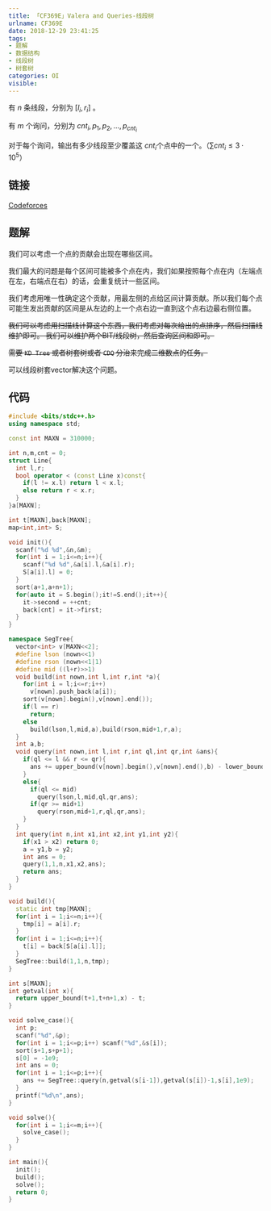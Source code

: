 ```yaml
---
title: 「CF369E」Valera and Queries-线段树
urlname: CF369E
date: 2018-12-29 23:41:25
tags:
- 题解
- 数据结构
- 线段树
- 树套树
categories: OI 
visible:
---
```


有 $n$ 条线段，分别为 $[l_i,r_i]$ 。

有 $m$ 个询问，分别为 $cnt_i,p_1,p_2,...,p_{cnt_i}$

对于每个询问，输出有多少线段至少覆盖这 $cnt_i$ ​个点中的一个。（$\sum cnt_i \le 3 \cdot 10^5$）

<!-- more -->

## 链接

[Codeforces](http://codeforces.com/problemset/problem/369/E)

## 题解

我们可以考虑一个点的贡献会出现在哪些区间。

我们最大的问题是每个区间可能被多个点在内，我们如果按照每个点在内（左端点在左，右端点在右）的话，会重复统计一些区间。

我们考虑用唯一性确定这个贡献，用最左侧的点给区间计算贡献。所以我们每个点可能生发出贡献的区间是从左边的上一个点右边一直到这个点右边最右侧位置。

~~我们可以考虑用扫描线计算这个东西，我们考虑对每次给出的点排序，然后扫描线维护即可。
我们可以维护两个BIT/线段树，然后查询区间和即可。~~

~~需要 `KD Tree` 或者树套树或者 `CDQ` 分治来完成二维数点的任务。~~

可以线段树套vector解决这个问题。

## 代码


```cpp
#include <bits/stdc++.h>
using namespace std;

const int MAXN = 310000;

int n,m,cnt = 0;
struct Line{
  int l,r;
  bool operator < (const Line x)const{
    if(l != x.l) return l < x.l;
    else return r < x.r;
  }
}a[MAXN];

int t[MAXN],back[MAXN];
map<int,int> S;

void init(){
  scanf("%d %d",&n,&m);
  for(int i = 1;i<=n;i++){
    scanf("%d %d",&a[i].l,&a[i].r);
    S[a[i].l] = 0;
  }
  sort(a+1,a+n+1);
  for(auto it = S.begin();it!=S.end();it++){
    it->second = ++cnt;
    back[cnt] = it->first;
  }
}

namespace SegTree{
  vector<int> v[MAXN<<2];
  #define lson (nown<<1)
  #define rson (nown<<1|1)
  #define mid ((l+r)>>1)
  void build(int nown,int l,int r,int *a){
    for(int i = l;i<=r;i++)
      v[nown].push_back(a[i]);
    sort(v[nown].begin(),v[nown].end());
    if(l == r) 
      return;
    else
      build(lson,l,mid,a),build(rson,mid+1,r,a);
  }
  int a,b;
  void query(int nown,int l,int r,int ql,int qr,int &ans){
    if(ql <= l && r <= qr){
      ans += upper_bound(v[nown].begin(),v[nown].end(),b) - lower_bound(v[nown].begin(),v[nown].end(),a);
    }
    else{
      if(ql <= mid)
        query(lson,l,mid,ql,qr,ans);
      if(qr >= mid+1)
        query(rson,mid+1,r,ql,qr,ans);
    }
  }
  int query(int n,int x1,int x2,int y1,int y2){
    if(x1 > x2) return 0;
    a = y1,b = y2;
    int ans = 0;
    query(1,1,n,x1,x2,ans);
    return ans;
  }
}

void build(){
  static int tmp[MAXN];
  for(int i = 1;i<=n;i++){
    tmp[i] = a[i].r;
  }
  for(int i = 1;i<=n;i++){
    t[i] = back[S[a[i].l]];
  }
  SegTree::build(1,1,n,tmp);
}

int s[MAXN];
int getval(int x){
  return upper_bound(t+1,t+n+1,x) - t;
}

void solve_case(){
  int p;
  scanf("%d",&p);
  for(int i = 1;i<=p;i++) scanf("%d",&s[i]);
  sort(s+1,s+p+1);
  s[0] = -1e9;
  int ans = 0;
  for(int i = 1;i<=p;i++){
    ans += SegTree::query(n,getval(s[i-1]),getval(s[i])-1,s[i],1e9);
  }
  printf("%d\n",ans);
}

void solve(){
  for(int i = 1;i<=m;i++){
    solve_case();
  }
}

int main(){
  init();
  build();
  solve();
  return 0;
}
```

